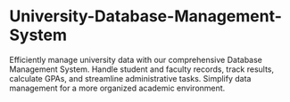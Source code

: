 # University-Database-Management-System
Efficiently manage university data with our comprehensive Database Management System. Handle student and faculty records, track results, calculate GPAs, and streamline administrative tasks. Simplify data management for a more organized academic environment.

